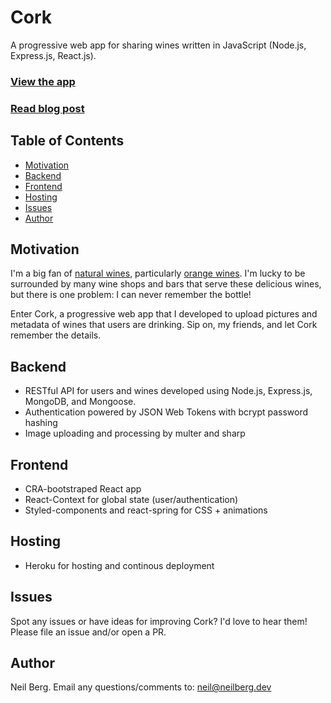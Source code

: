 # Cork

A progressive web app for sharing wines written in JavaScript (Node.js, Express.js, React.js).

### [View the app](https://cork.herokuapp.com/)

### [Read blog post](https://neilberg.dev/blog/2019-10-21-cork)

## Table of Contents

- [Motivation](#motivation)
- [Backend](#backend)
- [Frontend](#frontend)
- [Hosting](#hosting)
- [Issues](#issues)
- [Author](#issues)

## Motivation

I'm a big fan of [natural wines](https://en.wikipedia.org/wiki/Natural_wine), particularly [orange wines](https://en.wikipedia.org/wiki/Orange_wine). I'm lucky to be surrounded by many wine shops and bars that serve these delicious wines, but there is one problem: I can never remember the bottle!

Enter Cork, a progressive web app that I developed to upload pictures and metadata of wines that users are drinking. Sip on, my friends, and let Cork remember the details. 

## Backend

* RESTful API for users and wines developed using Node.js, Express.js, MongoDB, and Mongoose.
* Authentication powered by JSON Web Tokens with bcrypt password hashing
* Image uploading and processing by multer and sharp

## Frontend

* CRA-bootstraped React app
* React-Context for global state (user/authentication)
* Styled-components and react-spring for CSS + animations

## Hosting

* Heroku for hosting and continous deployment 

## Issues

Spot any issues or have ideas for improving Cork? I'd love to hear them! Please file an issue and/or open a PR.

## Author

Neil Berg. Email any questions/comments to: neil@neilberg.dev
